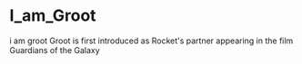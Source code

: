 # I_am_Groot
i am groot
Groot is first introduced as Rocket's partner appearing in the film Guardians of the Galaxy
